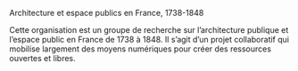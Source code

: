 Architecture et espace publics en France, 1738-1848

Cette organisation est un groupe de recherche sur l’architecture publique et l’espace public en France de 1738 à 1848. Il s’agit d’un projet collaboratif qui mobilise largement des moyens numériques pour créer des ressources ouvertes et libres.